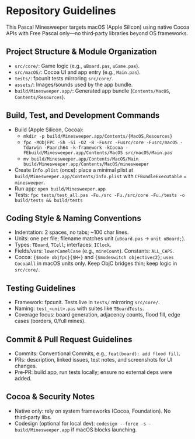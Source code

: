 # Repository Guidelines

This Pascal Minesweeper targets macOS (Apple Silicon) using native Cocoa APIs with Free Pascal only—no third‑party libraries beyond OS frameworks.

## Project Structure & Module Organization
- `src/core/`: Game logic (e.g., `uBoard.pas`, `uGame.pas`).
- `src/macOS/`: Cocoa UI and app entry (e.g., `Main.pas`).
- `tests/`: fpcunit tests mirroring `src/core/`.
- `assets/`: Images/sounds used by the app bundle.
- `build/Minesweeper.app/`: Generated app bundle (`Contents/MacOS`, `Contents/Resources`).

## Build, Test, and Development Commands
- Build (Apple Silicon, Cocoa):
  - `mkdir -p build/Minesweeper.app/Contents/{MacOS,Resources}`
  - `fpc -MObjFPC -Sh -Si -O2 -B -Fusrc -Fusrc/core -Fusrc/macOS -Tdarwin -Paarch64 -k-framework -kCocoa -FEbuild/Minesweeper.app/Contents/MacOS src/macOS/Main.pas`
  - `mv build/Minesweeper.app/Contents/MacOS/Main build/Minesweeper.app/Contents/MacOS/minesweeper`
- Create `Info.plist` (once): place a minimal plist at `build/Minesweeper.app/Contents/Info.plist` with `CFBundleExecutable` = `minesweeper`.
- Run app: `open build/Minesweeper.app`
- Tests: `fpc tests/test_all.pas -Fu./src -Fu./src/core -Fu./tests -o build/tests && build/tests`

## Coding Style & Naming Conventions
- Indentation: 2 spaces, no tabs; ~100 char lines.
- Units: one per file; filename matches unit (`uBoard.pas` → `unit uBoard;`).
- Types: `TBoard`, `TCell`; interfaces: `IClock`.
- Fields/vars: `lowerCamelCase` (e.g., `mineCount`). Constants: `ALL_CAPS`.
- Cocoa: `{$mode objfpc}{$H+}` and `{$modeswitch objectivec2}`; `uses CocoaAll` in macOS units only. Keep ObjC bridges thin; keep logic in `src/core/`.

## Testing Guidelines
- Framework: fpcunit. Tests live in `tests/` mirroring `src/core/`.
- Naming: `test_<unit>.pas` with suites like `TBoardTests`.
- Coverage focus: board generation, adjacency counts, flood fill, edge cases (borders, 0/full mines).

## Commit & Pull Request Guidelines
- Commits: Conventional Commits, e.g., `feat(board): add flood fill`.
- PRs: description, linked issues, test notes, and screenshots for UI changes.
- Pre‑PR: build app, run tests locally; ensure no external deps were added.

## Cocoa & Security Notes
- Native only: rely on system frameworks (Cocoa, Foundation). No third‑party libs.
- Codesign (optional for local dev): `codesign --force -s - build/Minesweeper.app` if macOS blocks launching.
